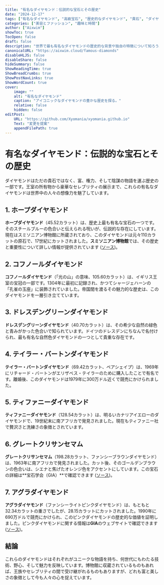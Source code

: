```yaml
---
title: "有名なダイヤモンド：伝説的な宝石とその歴史"
date: "2024-12-17"
tags: ["有名なダイヤモンド", "高級宝石", "歴史的なダイヤモンド", "貴石", "ダイヤモンドの伝説"]
categories: ["美容とファッション", "趣味と時間"]
author: ["Aixwim"]
showToc: true
TocOpen: false
draft: false
description: "世界で最も有名なダイヤモンドの歴史的な背景や独自の特徴について知ろう。"
canonicalURL: "https://aixwim.cloud/famous-diamonds"
disableHLJS: false
disableShare: false
hideSummary: false
ShowReadingTime: true
ShowBreadCrumbs: true
ShowPostNavLinks: true
ShowWordCount: true
cover:
    image: ""
    alt: "有名なダイヤモンド"
    caption: "アイコニックなダイヤモンドの豊かな歴史を探る。"
    relative: false
    hidden: false
editPost:
    URL: "https://github.com/Xyomania/xyomania.github.io"
    Text: "変更を提案"
    appendFilePath: true
---
```


# 有名なダイヤモンド：伝説的な宝石とその歴史

ダイヤモンドはただの貴石ではなく、富、権力、そして陰謀の物語を運ぶ歴史の一部です。王室の所有物から豪華なセレブリティの展示まで、これらの有名なダイヤモンドは世界中の人々の想像力を魅了しています。

## 1. ホープダイヤモンド

**ホープダイヤモンド**（45.52カラット）は、歴史上最も有名な宝石の一つです。そのスチールブルーの色合いと伝えられる呪いが、伝説的な存在にしています。現在はスミソニアン博物館に所蔵されており、このダイヤモンドは元々110カラットの原石で、17世紀にカットされました。**スミソニアン博物館**では、その歴史と重要性について詳しい情報が提供されています ([ソース](https://www.si.edu/spotlight/hope-diamond))。

## 2. コフノールダイヤモンド

**コフノールダイヤモンド**（「光の山」の意味、105.60カラット）は、イギリス王室の宝冠の一部です。1304年に最初に記録され、かつてシャージェハーンの「孔雀の玉座」に装飾されていました。帝国間を渡るその魅力的な歴史は、このダイヤモンドを一層引き立てています。

## 3. ドレスデングリーンダイヤモンド

**ドレスデングリーンダイヤモンド**（40.70カラット）は、その希少な自然の緑色と青みがかった色合いで知られています。ドイツのドレスデンにちなんで名付けられ、最も有名な自然色ダイヤモンドの一つとして貴重な存在です。

## 4. テイラー・バートンダイヤモンド

**テイラー・バートンダイヤモンド**（69.42カラット、ペアシェイプ）は、1969年にリチャード・バートンがエリザベス・テイラーのために購入したことで有名です。離婚後、このダイヤモンドは1979年に300万ドル近くで競売にかけられました。

## 5. ティファニーダイヤモンド

**ティファニーダイヤモンド**（128.54カラット）は、明るいカナリアイエローのダイヤモンドで、19世紀末に南アフリカで発見されました。現在もティファニー社で贅沢さと洗練さの象徴とされています。

## 6. グレートクリサンセマム

**グレートクリサンセマム**（198.28カラット、ファンシーブラウンダイヤモンド）は、1963年に南アフリカで発見されました。カット後、そのゴールデンブラウンの色合いは、シエナと焦げたオレンジ色をアクセントにしています。この宝石の詳細は**宝石学会（GIA）**で確認できます ([ソース](https://www.gia.edu))。

## 7. アグラダイヤモンド

**アグラダイヤモンド**（ファンシーライトピンクダイヤモンド）は、もともと32.34カラットの重さでしたが、28.15カラットにカットされました。1990年に690万ドルで競売にかけられ、このピンクダイヤモンドの歴史的な価値を証明しました。ピンクダイヤモンドに関する情報は**GIA**のウェブサイトで確認できます ([ソース](https://www.gia.edu))。

## 結論

これらのダイヤモンドはそれぞれがユニークな物語を持ち、何世代にもわたる技術、野心、そして魅力を反映しています。博物館に収蔵されているものもあれば、王族やセレブリティの間で受け継がれるものもありますが、どれも富と美しさの象徴として今も人々の心を捉えています。
